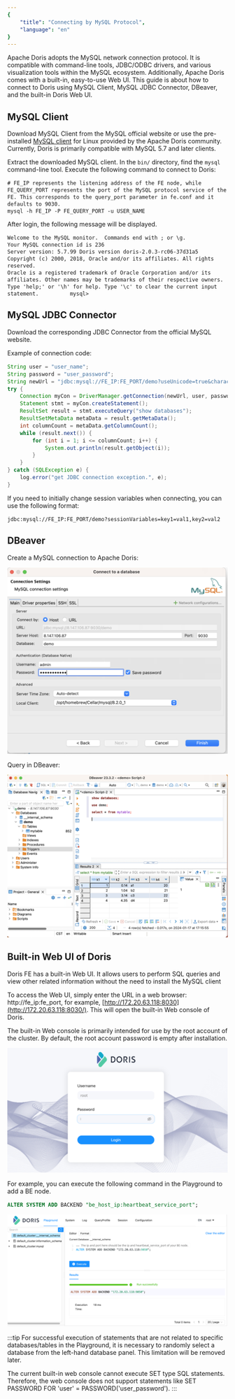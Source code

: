 ```yaml
---
{
    "title": "Connecting by MySQL Protocol",
    "language": "en"
}
---
```


<!-- 
Licensed to the Apache Software Foundation (ASF) under one
or more contributor license agreements.  See the NOTICE file
distributed with this work for additional information
regarding copyright ownership.  The ASF licenses this file
to you under the Apache License, Version 2.0 (the
"License"); you may not use this file except in compliance
with the License.  You may obtain a copy of the License at

  http://www.apache.org/licenses/LICENSE-2.0

Unless required by applicable law or agreed to in writing,
software distributed under the License is distributed on an
"AS IS" BASIS, WITHOUT WARRANTIES OR CONDITIONS OF ANY
KIND, either express or implied.  See the License for the
specific language governing permissions and limitations
under the License.
-->

Apache Doris adopts the MySQL network connection protocol. It is compatible with command-line tools, JDBC/ODBC drivers, and various visualization tools within the MySQL ecosystem. Additionally, Apache Doris comes with a built-in, easy-to-use Web UI. This guide is about how to connect to Doris using MySQL Client, MySQL JDBC Connector, DBeaver, and the built-in Doris Web UI.

## MySQL Client

Download MySQL Client from the MySQL official website or use the pre-installed [MySQL client](https://dev.mysql.com/downloads/mysql/) for Linux provided by the Apache Doris community. Currently, Doris is primarily compatible with MySQL 5.7 and later clients.

Extract the downloaded MySQL client. In the `bin/` directory, find the `mysql` command-line tool. Execute the following command to connect to Doris:

```shell
# FE_IP represents the listening address of the FE node, while FE_QUERY_PORT represents the port of the MySQL protocol service of the FE. This corresponds to the query_port parameter in fe.conf and it defaults to 9030.
mysql -h FE_IP -P FE_QUERY_PORT -u USER_NAME 
```

After login, the following message will be displayed.

```shell
Welcome to the MySQL monitor.  Commands end with ; or \g.                               
Your MySQL connection id is 236                                                         
Server version: 5.7.99 Doris version doris-2.0.3-rc06-37d31a5                           
Copyright (c) 2000, 2018, Oracle and/or its affiliates. All rights reserved.            
Oracle is a registered trademark of Oracle Corporation and/or its affiliates. Other names may be trademarks of their respective owners.                                     Type 'help;' or '\h' for help. Type '\c' to clear the current input statement.          mysql> 
```

## MySQL JDBC Connector

Download the corresponding JDBC Connector from the official MySQL website.

Example of connection code:

```Java
String user = "user_name";
String password = "user_password";
String newUrl = "jdbc:mysql://FE_IP:FE_PORT/demo?useUnicode=true&characterEncoding=utf8&useTimezone=true&serverTimezone=Asia/Shanghai&useSSL=false&allowPublicKeyRetrieval=true";
try {
    Connection myCon = DriverManager.getConnection(newUrl, user, password);
    Statement stmt = myCon.createStatement();
    ResultSet result = stmt.executeQuery("show databases");
    ResultSetMetaData metaData = result.getMetaData();
    int columnCount = metaData.getColumnCount();
    while (result.next()) {
        for (int i = 1; i <= columnCount; i++) {
            System.out.println(result.getObject(i));
        }
    }
} catch (SQLException e) {
    log.error("get JDBC connection exception.", e);
}
```

If you need to initially change session variables when connecting, you can use the following format:

```
jdbc:mysql://FE_IP:FE_PORT/demo?sessionVariables=key1=val1,key2=val2
```

## DBeaver

Create a MySQL connection to Apache Doris:

![database connect via dbeaver](/images/database-connect-dbeaver.png)

Query in DBeaver:

![query in dbeaver](/images/query-in-dbeaver.png)

## Built-in Web UI of Doris

Doris FE has a built-in Web UI. It allows users to perform SQL queries and view other related information without the need to install the MySQL client

To access the Web UI, simply enter the URL in a web browser: http://fe_ip:fe_port, for example, [http://172.20.63.118:8030](http://172.20.63.118:8030/). This will open the built-in Web console of Doris.

The built-in Web console is primarily intended for use by the root account of the cluster. By default, the root account password is empty after installation.

![Built in WebUI of Doris](/images/web-login-username-password.png)

For example, you can execute the following command in the Playground to add a BE node.

```SQL
ALTER SYSTEM ADD BACKEND "be_host_ip:heartbeat_service_port";
```

![Doris WebUI Playground](/images/Doris-Web-UI-Playground-en.png)

:::tip 
For successful execution of statements that are not related to specific databases/tables in the Playground, it is necessary to randomly select a database from the left-hand database panel. This limitation will be removed later.

The current built-in web console cannot execute SET type SQL statements. Therefore, the web console does not support statements like SET PASSWORD FOR 'user' = PASSWORD('user_password'). 
:::
